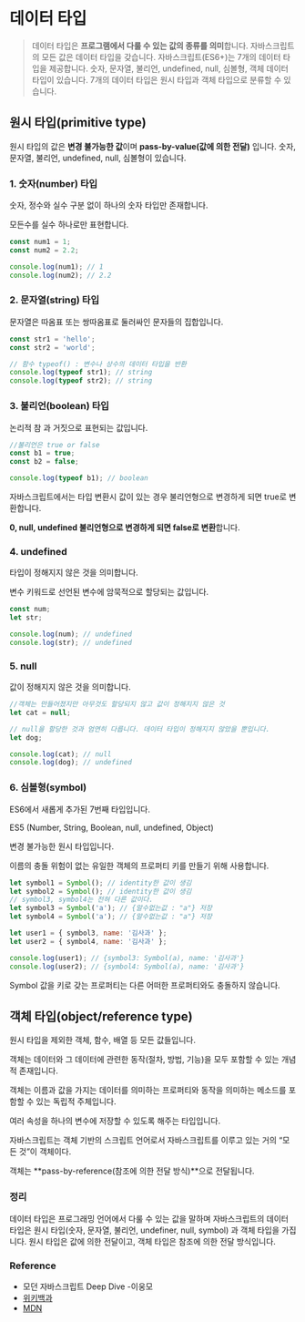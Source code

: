 # 데이터 타입

> 데이터 타입은 **프로그램에서 다룰 수 있는 값의 종류를 의미**합니다.
> 자바스크립트의 모든 값은 데이터 타입을 갖습니다.
> 자바스크립트(ES6+)는 7개의 데이터 타입을 제공합니다.
> 숫자, 문자열, 불리언, undefined, null, 심볼형, 객체 데이터 타입이 있습니다.
> 7개의 데이터 타입은 원시 타입과 객체 타입으로 분류할 수 있습니다.

## 원시 타입(primitive type)

원시 타입의 값은 **변경 불가능한 값**이며 **pass-by-value(값에 의한 전달)** 입니다.
숫자, 문자열, 불리언, undefined, null, 심볼형이 있습니다.

### 1. 숫자(number) 타입

숫자, 정수와 실수 구분 없이 하나의 숫자 타입만 존재합니다.

모든수를 실수 하나로만 표현합니다.

```js
const num1 = 1;
const num2 = 2.2;

console.log(num1); // 1
console.log(num2); // 2.2
```

### 2. 문자열(string) 타입

문자열은 따옴표 또는 쌍따옴표로 둘러싸인 문자들의 집합입니다.

```js
const str1 = 'hello';
const str2 = 'world';

// 함수 typeof() : 변수나 상수의 데이터 타입을 반환
console.log(typeof str1); // string
console.log(typeof str2); // string
```

### 3. 불리언(boolean) 타입

논리적 참 과 거짓으로 표현되는 값입니다.

```js
//불리언은 true or false
const b1 = true;
const b2 = false;

console.log(typeof b1); // boolean
```

자바스크립트에서는 타입 변환시 값이 있는 경우 불리언형으로 변경하게 되면 true로 변환합니다.

**0, null, undefined 불리언형으로 변경하게 되면 false로 변환**합니다.

### 4. undefined

타입이 정해지지 않은 것을 의미합니다.

변수 키워드로 선언된 변수에 암묵적으로 할당되는 값입니다.

```js
const num;
let str;

console.log(num); // undefined
console.log(str); // undefined
```

### 5. null

값이 정해지지 않은 것을 의미합니다.

```js
//객체는 만들어졌지만 아무것도 할당되지 않고 값이 정해지지 않은 것
let cat = null;

// null을 할당한 것과 엄연히 다릅니다. 데이터 타입이 정해지지 않았을 뿐입니다.
let dog;

console.log(cat); // null
console.log(dog); // undefined
```

### 6. 심볼형(symbol)

ES6에서 새롭게 추가된 7번째 타입입니다.

ES5 (Number, String, Boolean, null, undefined, Object)

변경 불가능한 원시 타입입니다.

이름의 충돌 위험이 없는 유일한 객체의 프로퍼티 키를 만들기 위해 사용합니다.

```js
let symbol1 = Symbol(); // identity한 값이 생김
let symbol2 = Symbol(); // identity한 값이 생김
// symbol3, symbol4는 전혀 다른 값이다.
let symbol3 = Symbol('a'); // {알수없는값 : "a"} 저장
let symbol4 = Symbol('a'); // {알수없는값 : "a"} 저장

let user1 = { symbol3, name: '김사과' };
let user2 = { symbol4, name: '김사과' };

console.log(user1); // {symbol3: Symbol(a), name: '김사과'}
console.log(user2); // {symbol4: Symbol(a), name: '김사과'}
```

Symbol 값을 키로 갖는 프로퍼티는 다른 어떠한 프로퍼티와도 충돌하지 않습니다.

## 객체 타입(object/reference type)

원시 타입을 제외한 객체, 함수, 배열 등 모든 값들입니다.

객체는 데이터와 그 데이터에 관련한 동작(절차, 방법, 기능)을 모두 포함할 수 있는 개념적 존재입니다.

객체는 이름과 값을 가지는 데이터를 의미하는 프로퍼티와 동작을 의미하는 메소드를 포함할 수 있는 독립적 주체입니다.

여러 속성을 하나의 변수에 저장할 수 있도록 해주는 타입입니다.

자바스크립트는 객체 기반의 스크립트 언어로서 자바스크립트를 이루고 있는 거의 “모든 것”이 객체이다.

객체는 **pass-by-reference(참조에 의한 전달 방식)**으로 전달됩니다.

### 정리

데이터 타입은 프로그래밍 언어에서 다룰 수 있는 값을 말하며 자바스크립트의 데이터 타입은 원시 타입(숫자, 문자열, 불리언, undefiner, null, symbol) 과 객체 타입을 가집니다. 원시 타입은 값에 의한 전달이고, 객체 타입은 참조에 의한 전달 방식입니다.

### Reference

- 모던 자바스크립트 Deep Dive -이웅모
- [위키백과](https://ko.wikipedia.org/wiki/)
- [MDN](https://developer.mozilla.org/ko/)
